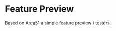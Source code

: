 # Feature Preview


Based on [Area51](http://tools.typesupply.com/area51.html) a simple feature preview / testers.

 